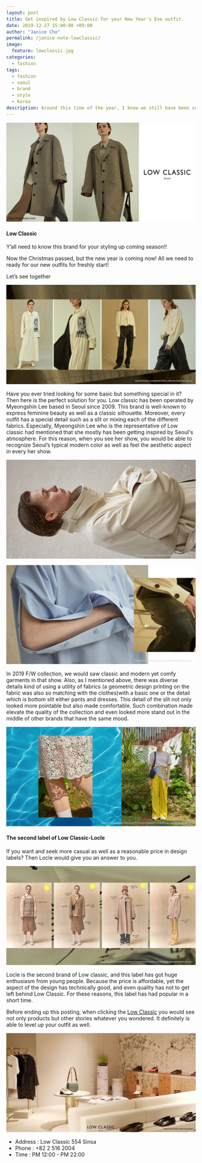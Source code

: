 ```yaml
---
layout: post
title: Get inspired by Low Classic for your New Year's Eve outfit. 
date: 2019-12-27 15:00:00 +09:00
author: "Janice Cho"
permalink: /janice-note-lowclassic/
image:
  feature: lowclassic.jpg
categories:
  - fashion
tags:
  - fashion
  - seoul
  - brand
  - style
  - Korea
description: Around this time of the year, I know we still have been seeking for some outfits for our fresh start up-coming 2020. So I've brought some good news about your new style next year.Let's check out what is your style in Low Classic!
---
```


![lowclassic](/img/post/05/lowclassic.jpg)

#### Low Classic

Y’all need to know this brand for your styling up coming season!!

Now the Christmas passed, but the new year is coming now! All we need to ready for our new outfits for freshly start! 

Let’s see together

![01](/img/post/05/01.jpg)

Have you ever tried looking for some basic but something special in it? Then here is the perfect solution for you. Low classic has been operated by Myeongshin Lee based in Seoul since 2009. This brand is well-known to express feminine beauty as well as a classic silhouette. Moreover, every outfit has a special detail such as a slit or mixing each of the different fabrics. Especially, Myeongshin Lee who is the representative of Low classic had mentioned that she mostly has been getting inspired by Seoul's atmosphere. For this reason, when you see her show, you would be able to recognize Seoul’s typical modern color as well as feel the aesthetic aspect in every her show.

![02](/img/post/05/02.jpg)

![03](/img/post/05/03.jpg)

In 2019 F/W collection, we would saw classic and modern yet comfy garments in that show. Also, as I mentioned above, there was diverse details kind of using a utility of fabrics (a geometric design printing on the fabric was also so matching with the clothes)with a basic one or the detail which is bottom slit either pants and dresses. This detail of the slit not only looked more pointable but also made comfortable. Such combination made elevate the quality of the collection and even looked more stand out in the middle of other brands that have the same mood.

![06](/img/post/05/06.jpg)

#### The second label of Low Classic-Locle

If you want and seek more casual as well as a reasonable price in design labels? Then Locle would give you an answer to you.

![04](/img/post/05/04.jpg)

Locle is the second brand of Low classic, and this label has got huge enthusiasm from young people. Because the price is affordable, yet the aspect of the design has technically good, and even quality has not to get left behind Low Classic. For these reasons, this label has had popular in a short time. 



Before ending up this posting, when clicking the [Low Classic](http://lowclassic.com/) you would see not only products but other stories whatever you wondered. It definitely is able to level up your outfit as well.

![05](/img/post/05/05.jpg)

* Address : Low Classic 554 Sinsa
* Phone : +82 2 516 2004
* Time : PM 12:00 - PM 22:00

